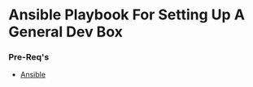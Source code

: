 # Ansible Playbook For Setting Up A General Dev Box

### Pre-Req's
- [Ansible](http://docs.ansible.com/intro_installation.html)
